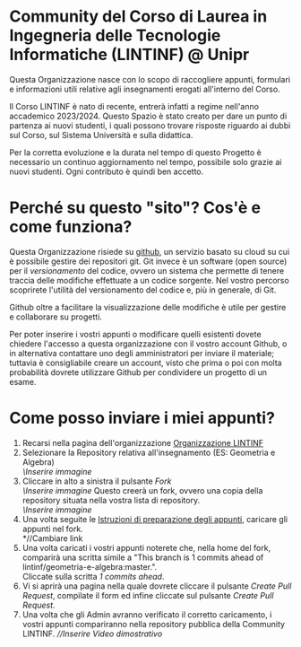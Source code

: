 # Community del Corso di Laurea in Ingegneria delle Tecnologie Informatiche (LINTINF) @ Unipr

Questa Organizzazione nasce con lo scopo di raccogliere appunti, formulari e informazioni utili relative agli insegnamenti erogati all'interno del Corso.

Il Corso LINTINF è nato di recente, entrerà infatti a regime nell'anno accademico 2023/2024. Questo Spazio è stato creato per dare un punto di partenza ai nuovi studenti, i quali possono trovare risposte riguardo ai dubbi sul Corso, sul Sistema Università e sulla didattica.

Per la corretta evoluzione e la durata nel tempo di questo Progetto è necessario un continuo aggiornamento nel tempo, possibile solo grazie ai nuovi studenti. Ogni contributo è quindi ben accetto.

# Perché su questo "sito"? Cos'è e come funziona?

Questa Organizzazione risiede su [github](https://github.com/), un servizio basato su cloud su cui è possibile gestire dei repositori git. Git invece è un software (open source) per il *versionamento* del codice, ovvero un sistema che permette di tenere traccia delle modifiche effettuate a un codice sorgente. Nel vostro percorso scoprirete l'utilità del versionamento del codice e, più in generale, di Git.

Github oltre a facilitare la visualizzazione delle modifiche è utile per gestire e collaborare su progetti.

Per poter inserire i vostri appunti o modificare quelli esistenti dovete chiedere l'accesso a questa organizzazione con il vostro account Github, o in alternativa contattare uno degli amministratori per inviare il materiale; tuttavia è consigliabile creare un account, visto che prima o poi con molta probabilità dovrete utilizzare Github per condividere un progetto di un esame.

# Come posso inviare i miei appunti?

1. Recarsi nella pagina dell'organizzazione [Organizzazione LINTINF](https://github.com/lintinf)
2. Selezionare la Repository relativa all'insegnamento (ES: Geometria e Algebra)
   <br>*\\Inserire immagine*
3. Cliccare in alto a sinistra il pulsante *Fork*
   <br>*\\Inserire immagine*
   Questo creerà un fork, ovvero una copia della repository situata nella vostra lista di repository.
   <br>*\\Inserire immagine*
 5. Una volta seguite le [Istruzioni di preparazione degli appunti](https://github.com/AndryGabry01/ExampleRepositories), caricare gli appunti nel fork. <br>*//Cambiare link<br>
 6. Una volta caricati i vostri appunti noterete che, nella home del fork, comparirà una scritta simile a "This branch is 1 commits ahead of lintinf/geometria-e-algebra:master.".<br>
Cliccate sulla scritta *1 commits ahead*.
7. Vi si aprirà una pagina nella quale dovrete cliccare il pulsante *Create Pull Request*, compilate il form ed infine cliccate sul pulsante *Create Pull Request*.
8. Una volta che gli Admin avranno verificato il corretto caricamento, i vostri appunti compariranno nella repository pubblica della Community LINTINF.
*//Inserire Video dimostrativo*

